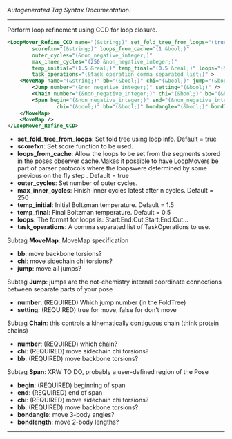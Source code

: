 <!-- THIS IS AN AUTOGENERATED FILE: Don't edit it directly, instead change the schema definition in the code itself. -->

_Autogenerated Tag Syntax Documentation:_

---
Perform loop refinement using CCD for loop closure.

```xml
<LoopMover_Refine_CCD name="(&string;)" set_fold_tree_from_loops="(true &bool;)"
        scorefxn="(&string;)" loops_from_cache="(1 &bool;)"
        outer_cycles="(&non_negative_integer;)"
        max_inner_cycles="(250 &non_negative_integer;)"
        temp_initial="(1.5 &real;)" temp_final="(0.5 &real;)" loops="(&string;)"
        task_operations="(&task_operation_comma_separated_list;)" >
    <MoveMap name="(&string;)" bb="(&bool;)" chi="(&bool;)" jump="(&bool;)" >
        <Jump number="(&non_negative_integer;)" setting="(&bool;)" />
        <Chain number="(&non_negative_integer;)" chi="(&bool;)" bb="(&bool;)" />
        <Span begin="(&non_negative_integer;)" end="(&non_negative_integer;)"
                chi="(&bool;)" bb="(&bool;)" bondangle="(&bool;)" bondlength="(&bool;)" />
    </MoveMap>
    <MoveMap />
</LoopMover_Refine_CCD>
```

-   **set_fold_tree_from_loops**: Set fold tree using loop info. Default = true
-   **scorefxn**: Set score function to be used.
-   **loops_from_cache**: Allow the loops to be set from the segments stored in the poses observer cache.Makes it possible to have LoopMovers be part of parser protocols where the loopswere determined by some previous on the fly step . Default = true
-   **outer_cycles**: Set number of outer cycles.
-   **max_inner_cycles**: Finish inner cycles latest after n cycles. Default = 250
-   **temp_initial**: Initial Boltzman temperature. Default = 1.5
-   **temp_final**: Final Boltzman temperature. Default = 0.5
-   **loops**: The format for loops is: Start:End:Cut,Start:End:Cut...
-   **task_operations**: A comma separated list of TaskOperations to use.


Subtag **MoveMap**:   MoveMap specification

-   **bb**: move backbone torsions?
-   **chi**: move sidechain chi torsions?
-   **jump**: move all jumps?


Subtag **Jump**:   jumps are the not-chemistry internal coordinate connections between separate parts of your pose

-   **number**: (REQUIRED) Which jump number (in the FoldTree)
-   **setting**: (REQUIRED) true for move, false for don't move

Subtag **Chain**:   this controls a kinematically contiguous chain (think protein chains)

-   **number**: (REQUIRED) which chain?
-   **chi**: (REQUIRED) move sidechain chi torsions?
-   **bb**: (REQUIRED) move backbone torsions?

Subtag **Span**:   XRW TO DO, probably a user-defined region of the Pose

-   **begin**: (REQUIRED) beginning of span
-   **end**: (REQUIRED) end of span
-   **chi**: (REQUIRED) move sidechain chi torsions?
-   **bb**: (REQUIRED) move backbone torsions?
-   **bondangle**: move 3-body angles?
-   **bondlength**: move 2-body lengths?

---
